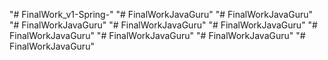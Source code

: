 "# FinalWork_v1-Spring-" 
"# FinalWorkJavaGuru" 
"# FinalWorkJavaGuru" 
"# FinalWorkJavaGuru" 
"# FinalWorkJavaGuru" 
"# FinalWorkJavaGuru" 
"# FinalWorkJavaGuru" 
"# FinalWorkJavaGuru" 
"# FinalWorkJavaGuru" 
"# FinalWorkJavaGuru" 
